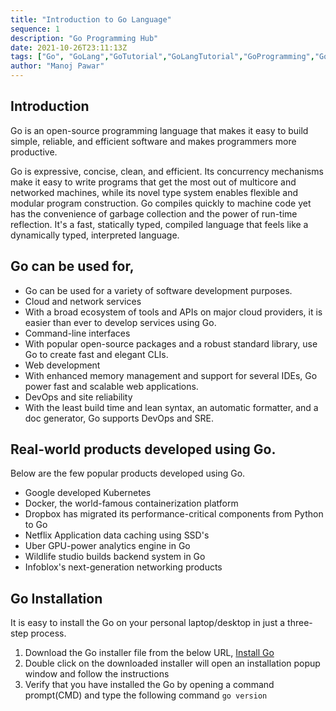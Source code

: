 ```yaml
---
title: "Introduction to Go Language"
sequence: 1
description: "Go Programming Hub"
date: 2021-10-26T23:11:13Z
tags: ["Go", "GoLang","GoTutorial","GoLangTutorial","GoProgramming","GoLangProgramming","GoFundamental"]
author: "Manoj Pawar"
---
```

## Introduction

Go is an open-source programming language that makes it easy to build simple, reliable, and efficient software and makes programmers more productive.

Go is expressive, concise, clean, and efficient. Its concurrency mechanisms make it easy to write programs that get the most out of multicore and networked machines, while its novel type system enables flexible and modular program construction. Go compiles quickly to machine code yet has the convenience of garbage collection and the power of run-time reflection. It's a fast, statically typed, compiled language that feels like a dynamically typed, interpreted language.


## Go can be used for,
- Go can be used for a variety of software development purposes.
- Cloud and network services
- With a broad ecosystem of tools and APIs on major cloud providers, it is easier than ever to develop services using Go.
- Command-line interfaces
- With popular open-source packages and a robust standard library, use Go to create fast and elegant CLIs.
- Web development
- With enhanced memory management and support for several IDEs, Go power fast and scalable web applications.
- DevOps and site reliability
- With the least build time and lean syntax, an automatic formatter, and a doc generator, Go supports DevOps and SRE.
	
## Real-world products developed using Go.
Below are the few popular products developed using Go.
- Google developed Kubernetes
- Docker, the world-famous containerization platform
- Dropbox has migrated its performance-critical components from Python to Go
- Netflix Application data caching using SSD's
- Uber GPU-power analytics engine in Go
- Wildlife studio builds backend system in Go 
- Infoblox's next-generation networking products

## Go Installation
It is easy to install the Go on your personal laptop/desktop in just a three-step process. 
1. Download the Go installer file from the below URL,
<a class="btn btn-primary btn-sm" href="https://golang.org/doc/install">Install Go</a>
2. Double click on the downloaded installer will open an installation popup window and follow the instructions
3. Verify that you have installed the Go by opening a command prompt(CMD) and type the following command
`go version`